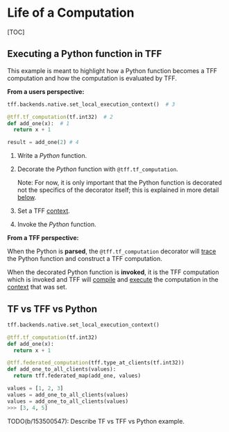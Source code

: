 # Life of a Computation

[TOC]

## Executing a Python function in TFF

This example is meant to highlight how a Python function becomes a TFF
computation and how the computation is evaluated by TFF.

**From a users perspective:**

```python
tff.backends.native.set_local_execution_context()  # 3

@tff.tf_computation(tf.int32)  # 2
def add_one(x):  # 1
  return x + 1

result = add_one(2) # 4
```

1.  Write a *Python* function.

1.  Decorate the *Python* function with `@tff.tf_computation`.

    Note: For now, it is only important that the Python function is decorated
    not the specifics of the decorator itself; this is explained in more detail
    [below](#tf-vs-tff-vs-python).

1.  Set a TFF [context](context.md).

1.  Invoke the *Python* function.

**From a TFF perspective:**

When the Python is **parsed**, the `@tff.tf_computation` decorator will
[trace](tracing.md) the Python function and construct a TFF computation.

When the decorated Python function is **invoked**, it is the TFF computation
which is invoked and TFF will [compile](compilation.md) and
[execute](execution.md) the computation in the [context](context.md) that was
set.

## TF vs TFF vs Python

```python
tff.backends.native.set_local_execution_context()

@tff.tf_computation(tf.int32)
def add_one(x):
  return x + 1

@tff.federated_computation(tff.type_at_clients(tf.int32))
def add_one_to_all_clients(values):
  return tff.federated_map(add_one, values)

values = [1, 2, 3]
values = add_one_to_all_clients(values)
values = add_one_to_all_clients(values)
>>> [3, 4, 5]
```

TODO(b/153500547): Describe TF vs TFF vs Python example.
